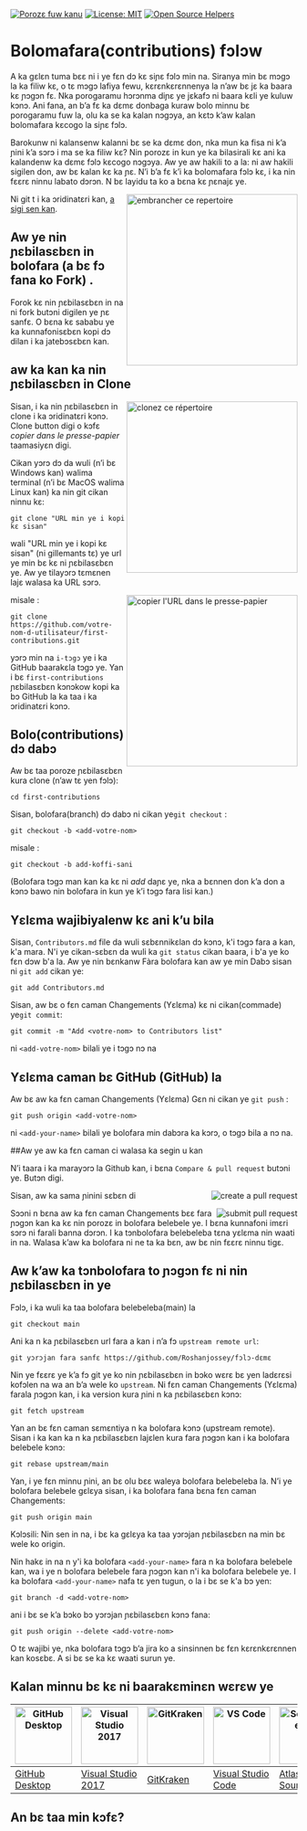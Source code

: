 [![Porozɛ fuw kanu](https://badges.frapsoft.com/os/v1/open-source.svg?v=103)](https://github.com/ellerbrock/open-source-badges/)
[![License: MIT](https://img.shields.io/badge/License-MIT-green.svg)](https://opensource.org/licenses/MIT)
[![Open Source Helpers](https://www.codetriage.com/roshanjossey/first-contributions/badges/users.svg)](https://www.codetriage.com/roshanjossey/first-contributions)


# Bolomafara(contributions) fɔlɔw

A ka gɛlɛn tuma bɛɛ ni i ye fɛn dɔ kɛ siɲɛ fɔlɔ min na. Siranya min bɛ mɔgɔ la ka filiw kɛ, o tɛ mɔgɔ lafiya fewu, kɛrɛnkɛrɛnnenya la n’aw bɛ jɛ ka baara kɛ ɲɔgɔn fɛ. Nka porogaramu hɔrɔnma diɲɛ ye jɛkafɔ ni baara kɛli ye kuluw kɔnɔ. Ani fana, an b’a fɛ ka dɛmɛ donbaga kuraw bolo minnu bɛ porogaramu fuw la, olu ka se ka kalan nɔgɔya, an kɛtɔ k’aw kalan bolomafara kɛcogo la siɲɛ fɔlɔ.

Barokunw ni kalansenw kalanni bɛ se ka dɛmɛ don, nka mun ka fisa ni k’a ɲini k’a sɔrɔ i ma se ka filiw kɛ? Nin porozɛ in kun ye ka bilasirali kɛ ani ka kalandenw ka dɛmɛ fɔlɔ kɛcogo nɔgɔya. Aw ye aw hakili to a la: ni aw hakili sigilen don, aw bɛ kalan kɛ ka ɲɛ. N’i ​​b’a fɛ k’i ka bolomafara fɔlɔ kɛ, i ka nin fɛɛrɛ ninnu labato dɔrɔn. N bɛ layidu ta ko a bɛna kɛ ɲɛnajɛ ye.

<img align="right" width="300" src="https://firstcontributions.github.io/assets/Readme/fork.png" alt="embrancher ce repertoire" />

Ni git t i ka ɔridinatɛri kan, [ a sigi sen kan]( https://help.github.com/articles/set-up-git/ ).

## Aw ye nin ɲɛbilasɛbɛn in bolofara (a bɛ fɔ fana ko Fork) .

Forok kɛ nin ɲɛbilasɛbɛn in na ni fork butɔni digilen ye ɲɛ sanfɛ.
O bɛna kɛ sababu ye ka kunnafonisɛbɛn kopi dɔ dilan i ka jatebɔsɛbɛn kan.

## aw ka kan ka nin ɲɛbilasɛbɛn in Clone

<img align="right" width="300" src="https://firstcontributions.github.io/assets/Readme/clone.png" alt="clonez ce répertoire" />

Sisan, i ka nin ɲɛbilasɛbɛn in clone i ka ɔridinatɛri kɔnɔ. Clone button digi o kɔfɛ *copier dans le presse-papier* taamasiyɛn digi.

Cikan yɔrɔ dɔ da wuli (n’i bɛ Windows kan) walima terminal (n’i bɛ MacOS walima Linux kan) ka nin git cikan ninnu kɛ:
```
git clone "URL min ye i kopi kɛ sisan"
```
wali "URL min ye i kopi kɛ sisan" (ni gillemants tɛ) ye url ye min bɛ kɛ ni ɲɛbilasɛbɛn ye. Aw ye tilayɔrɔ tɛmɛnen lajɛ walasa ka URL sɔrɔ.

<img align="right" width="300" src="https://firstcontributions.github.io/assets/Readme/copy-to-clipboard.png" alt="copier l'URL dans le presse-papier" />

misale :
```
git clone https://github.com/votre-nom-d-utilisateur/first-contributions.git
```
yɔrɔ min na `i-tɔgɔ` ye i ka GitHub baarakɛla tɔgɔ ye. Yan i bɛ `first-contributions` ɲɛbilasɛbɛn kɔnɔkow kopi ka bɔ GitHub la ka taa i ka ɔridinatɛri kɔnɔ.

## Bolo(contributions) dɔ dabɔ

Aw bɛ taa poroze ɲɛbilasɛbɛn kura clone (n’aw tɛ yen fɔlɔ):

```
cd first-contributions
```
Sisan, bolofara(branch) dɔ dabɔ ni cikan ye`git checkout` :
```
git checkout -b <add-votre-nom>
```

misale :
```
git checkout -b add-koffi-sani
```
(Bolofara tɔgɔ man kan ka kɛ ni *add* daɲɛ ye, nka a bɛnnen don k’a don a kɔnɔ bawo nin bolofara in kun ye k’i tɔgɔ fara lisi kan.)

## Yɛlɛma wajibiyalenw kɛ ani k’u bila

Sisan, `Contributors.md` file da wuli sɛbɛnnikɛlan dɔ kɔnɔ, k'i tɔgɔ fara a kan, k'a mara. N'i ye cikan-sɛbɛn da wuli ka `git status` cikan baara, i b'a ye ko fɛn dɔw b'a la. Aw ye nin bεnkanw Fàra bolofara kan aw ye min Dabɔ sisan ni `git add` cikan ye:
```
git add Contributors.md
```

Sisan, aw bɛ o fɛn caman Changements (Yɛlɛma) kɛ ni cikan(commade) ye`git commit`:
```
git commit -m "Add <votre-nom> to Contributors list"
```
ni `<add-votre-nom>` bilali ye i tɔgɔ nɔ na

## Yɛlɛma caman bɛ GitHub (GitHub) la

Aw bɛ aw ka fɛn caman Changements (Yɛlɛma) Gɛn ni cikan ye `git push` :
```
git push origin <add-votre-nom>
```
ni `<add-your-name>` bilali ye bolofara min dabɔra ka kɔrɔ, o tɔgɔ bila a nɔ na.

##Aw ye aw ka fɛn caman ci walasa ka segin u kan

N’i ​​taara i ka marayɔrɔ la Github kan, i bɛna `Compare & pull request` butɔni ye.   Butɔn digi.

<img style="float: right;" src="https://firstcontributions.github.io/assets/Readme/compare-and-pull.png" alt="create a pull request" />

Sisan, aw ka sama ɲinini sɛbɛn di

<img style="float: right;" src="https://firstcontributions.github.io/assets/Readme/submit-pull-request.png" alt="submit pull request" />

Sɔɔni n bɛna aw ka fɛn caman Changements bɛɛ fara ɲɔgɔn kan ka kɛ nin porozɛ in bolofara belebele ye. I bɛna kunnafoni imɛri sɔrɔ ni farali banna dɔrɔn.
I ka tɔnbolofara belebeleba tɛna yɛlɛma nin waati in na. Walasa k’aw ka bolofara ni ne ta ka bɛn, aw bɛ nin fɛɛrɛ ninnu tigɛ.

## Aw k’aw ka tɔnbolofara to ɲɔgɔn fɛ ni nin ɲɛbilasɛbɛn in ye

Fɔlɔ, i ka wuli ka taa bolofara belebeleba(main) la
 ```
 git checkout main
 ```

Ani ka n ka ɲɛbilasɛbɛn url fara a kan i n’a fɔ `upstream remote url`:
```
git yɔrɔjan fara sanfɛ https://github.com/Roshanjossey/fɔlɔ-dɛmɛ
```
Nin ye fɛɛrɛ ye k’a fɔ git ye ​​ko nin ɲɛbilasɛbɛn in bɔko wɛrɛ bɛ yen ladɛrɛsi kofɔlen na wa an b’a wele ko `upstream`. Ni fɛn caman Changements (Yɛlɛma) farala ɲɔgɔn kan, i ka version kura ɲini n ka ɲɛbilasɛbɛn kɔnɔ:
```
git fetch upstream
```

Yan an bɛ fɛn caman sɛmɛntiya n ka bolofara kɔnɔ (upstream remote). Sisan i ka kan ka n ka ɲɛbilasɛbɛn lajɛlen kura fara ɲɔgɔn kan i ka bolofara belebele kɔnɔ:
```
git rebase upstream/main
```
Yan, i ye fɛn minnu ɲini, an bɛ olu bɛɛ waleya bolofara belebeleba la. N’i ​​ye bolofara belebele gɛlɛya sisan, i ka bolofara fana bɛna fɛn caman Changements:
```
git push origin main
```
Kɔlɔsili: Nin sen in na, i bɛ ka gɛlɛya ka taa yɔrɔjan ɲɛbilasɛbɛn na min bɛ wele ko origin.

Nin hakɛ in na n y'i ka bolofara `<add-your-name>` fara n ka bolofara belebele kan, wa i ye n bolofara belebele fara ɲɔgɔn kan n'i ka bolofara belebele ye. I ka bolofara `<add-your-name>` nafa tɛ yen tugun, o la i bɛ se k'a bɔ yen:
```
git branch -d <add-votre-nom>
```
ani i bɛ se k’a bɔko bɔ yɔrɔjan ɲɛbilasɛbɛn kɔnɔ fana:
```
git push origin --delete <add-votre-nom>
```
O tɛ wajibi ye, nka bolofara tɔgɔ b’a jira ko a sinsinnen bɛ fɛn kɛrɛnkɛrɛnnen kan kosɛbɛ. A si bɛ se ka kɛ waati surun ye.

## Kalan minnu bɛ kɛ ni baarakɛminɛn wɛrɛw ye


| <a href="../gui-tool-tutorials/github-desktop-tutorial.md"><img alt="GitHub Desktop" src="https://desktop.github.com/images/desktop-icon.svg" width="100"></a> | <a href="../gui-tool-tutorials/github-windows-vs2017-tutorial.md"><img alt="Visual Studio 2017" src="https://upload.wikimedia.org/wikipedia/commons/c/cd/Visual_Studio_2017_Logo.svg" width="100"></a> | <a href="../gui-tool-tutorials/gitkraken-tutorial.md"><img alt="GitKraken" src="https://firstcontributions.github.io/assets/gui-tool-tutorials/gitkraken-tutorial/gk-icon.png" width="100"></a> | <a href="../gui-tool-tutorials/github-windows-vs-code-tutorial.md"><img alt="VS Code" src="https://upload.wikimedia.org/wikipedia/commons/2/2d/Visual_Studio_Code_1.18_icon.svg" width=100></a> | <a href="../gui-tool-tutorials/sourcetree-macos-tutorial.md"><img alt="Sourcetree App" src="https://wac-cdn.atlassian.com/dam/jcr:81b15cde-be2e-4f4a-8af7-9436f4a1b431/Sourcetree-icon-blue.svg" width=100></a> | <a href="../gui-tool-tutorials/github-windows-intellij-tutorial.md"><img alt="IntelliJ IDEA" src="https://upload.wikimedia.org/wikipedia/commons/thumb/9/9c/IntelliJ_IDEA_Icon.svg/512px-IntelliJ_IDEA_Icon.svg.png" width=100></a> |
| --- | --- | --- | --- | --- | --- |
| [GitHub Desktop](../gui-tool-tutorials/github-desktop-tutorial.md) | [Visual Studio 2017](../gui-tool-tutorials/github-windows-vs2017-tutorial.md) | [GitKraken](../gui-tool-tutorials/gitkraken-tutorial.md) | [Visual Studio Code](../gui-tool-tutorials/github-windows-vs-code-tutorial.md) | [Atlassian Sourcetree](../gui-tool-tutorials/sourcetree-macos-tutorial.md) | [IntelliJ IDEA](../gui-tool-tutorials/github-windows-intellij-tutorial.md) |

## An bɛ taa min kɔfɛ?

